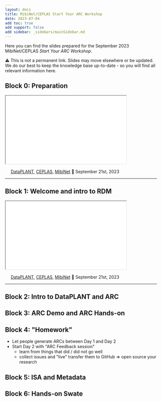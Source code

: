 ```yaml
---
layout: docs
title: MibiNet/CEPLAS Start Your ARC Workshop
date: 2023-07-04
add toc: true
add support: false
add sidebar: _sidebars/mainSidebar.md
---
```


Here you can find the slides prepared for the September 2023 MibiNet/CEPLAS *Start Your ARC Workshop*.

:warning: This is not a permanent link. Slides may move elsewhere or be updated. We do our best to keep the knowledge base up-to-date - so you will find all relevant information here. 


## Block 0: Preparation

<iframe src="./00-Preparation.html" style="height:225px; width:400px;" ></iframe>

<a href="https://creativecommons.org/licenses/by/4.0/"><img src="https://mirrors.creativecommons.org/presskit/buttons/88x31/svg/by.svg" style="height:15px"></a> [DataPLANT](https://nfdi4plants.org/), [CEPLAS](https://ceplas.eu), [MibiNet](https://www.sfb1535.hhu.de) 📆 September 21st, 2023

<hr>

## Block 1: Welcome and intro to RDM

<iframe src="./01-WelcomeIntro.html" style="height:225px; width:400px;" ></iframe>

<a href="https://creativecommons.org/licenses/by/4.0/"><img src="https://mirrors.creativecommons.org/presskit/buttons/88x31/svg/by.svg" style="height:15px"></a> [DataPLANT](https://nfdi4plants.org/), [CEPLAS](https://ceplas.eu), [MibiNet](https://www.sfb1535.hhu.de) 📆 September 21st, 2023

<hr>

## Block 2: Intro to DataPLANT and ARC



## Block 3: ARC Demo and ARC Hands-on



## Block 4: "Homework" 


- Let people generate ARCs between Day 1 and Day 2
- Start Day 2 with "ARC Feedback session"
  - learn from things that did / did not go well
  - collect issues and "live" transfer them to GitHub => open source your research


## Block 5: ISA and Metadata



## Block 6: Hands-on Swate